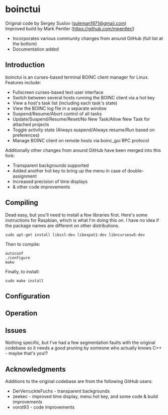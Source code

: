 # boinctui
Original code by Sergey Suslov (suleman1971@gmail.com)  
Improved build by Mark Pentler (https://github.com/mpentler/)  
- Incorporates various community changes from around GitHub (full list at the bottom)
- Documentation added

## Introduction

boinctui is an curses-based terminal BOINC client manager for Linux. Features include:
- Fullscreen curses-based text user interface
- Switch between several hosts running the BOINC client via a hot key
- View a host's task list (including each task's state)
- View the BOINC log file in a separate window
- Suspend/Resume/Abort control of all tasks
- Update/Suspend/Resume/Reset/No New Task/Allow New Task for attached projects
- Toggle activity state (Always suspend/Always resume/Run based on preferences)
- Manage BOINC client on remote hosts via boinc_gui RPC protocol

Additionally other changes from around GitHub have been merged into this fork:
- Transparent backgrounds supported
- Added another hot key to bring up the menu in case of double-assignment
- Increased precision of time displays
- & other code improvements

## Compiling

Dead easy, but you'll need to install a few libraries first. Here's some instructions 
for Raspbian, which is what I'm doing this on. I have no idea if the package names are 
different on other distributions.

```
sudo apt-get install libssl-dev libexpat1-dev libncursesw5-dev
```

Then to compile:

```
autoconf
./configure
make
```

Finally, to install:

```
sudo make install
```

## Configuration



## Operation



## Issues

Nothing specific, but I've had a few segmentation faults with the original codebase 
so it needs a good pruning by someone who actually knows C++ - maybe that's you!?

## Acknowledgments

Additions to the original codebase are from the following GitHub users:
- DerVerruckteFuchs - transparent backgrounds
- zeekec - improved time display, menu hot key, and some code & build improvements
- vorot93 - code improvements
